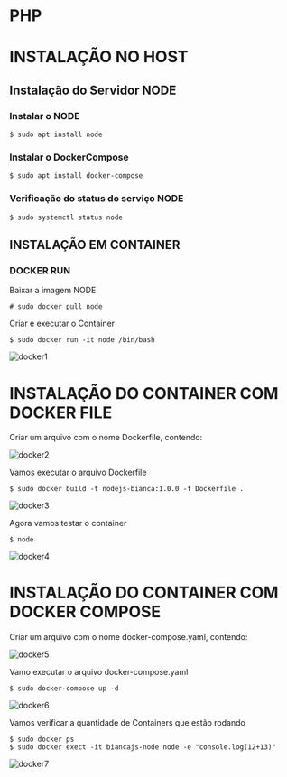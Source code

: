 # PHP

# INSTALAÇÃO NO HOST 

## Instalação do Servidor NODE

### Instalar o NODE
    $ sudo apt install node

### Instalar o DockerCompose
    $ sudo apt install docker-compose

### Verificação do status do serviço NODE
    $ sudo systemctl status node

## INSTALAÇÃO EM CONTAINER 

### DOCKER RUN

Baixar a imagem NODE

    # sudo docker pull node

Criar e executar o Container

    $ sudo docker run -it node /bin/bash

![docker1](/DOCKER/docker1.jpg)

# INSTALAÇÃO DO CONTAINER COM DOCKER FILE

Criar um arquivo com o nome Dockerfile, contendo:

![docker2](/DOCKER/docker2.jpg)


Vamos executar o arquivo Dockerfile

    $ sudo docker build -t nodejs-bianca:1.0.0 -f Dockerfile .

![docker3](/DOCKER/docker3.jpg)

Agora vamos testar o container 

    $ node

![docker4](/DOCKER/docker4.jpg)

# INSTALAÇÃO DO CONTAINER COM DOCKER COMPOSE

Criar um arquivo com o nome docker-compose.yaml, contendo:

![docker5](/DOCKER/docker5.jpg)

Vamo executar o arquivo docker-compose.yaml

    $ sudo docker-compose up -d

![docker6](/DOCKER/docker6.jpg)

Vamos verificar a quantidade de Containers que estão rodando

    $ sudo docker ps
    $ sudo docker exect -it biancajs-node node -e "console.log(12+13)"

![docker7](/DOCKER/docker7.jpg)



